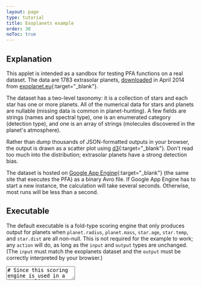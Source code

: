 ```yaml
---
layout: page
type: tutorial
title: Exoplanets example
order: 30
noToc: true
---
```


## Explanation

This applet is intended as a sandbox for testing PFA functions on a real dataset.  The data are 1783 extrasolar planets, [downloaded](http://exoplanet.eu/catalog/votable/) in April 2014 from [exoplanet.eu](http://exoplanet.eu/){:target="_blank"}.

The dataset has a two-level taxonomy: it is a collection of stars and each star has one or more planets.  All of the numerical data for stars and planets are nullable (missing data is common in planet-hunting).  A few fields are strings (names and spectral type), one is an enumerated category (detection type), and one is an array of strings (molecules discovered in the planet's atmosphere).

Rather than dump thousands of JSON-formatted outputs in your browser, the output is drawn as a scatter plot using [d3](http://d3js.org/){:target="_blank"}.  Don't read too much into the distribution; extrasolar planets have a strong detection bias.

The dataset is hosted on [Google App Engine](https://developers.google.com/appengine/){:target="_blank"} (the same site that executes the PFA) as a binary Avro file.  If Google App Engine has to start a new instance, the calculation will take several seconds.  Otherwise, most runs will be less than a second.

## Executable

The default executable is a fold-type scoring engine that only produces output for planets when `planet.radius`, `planet.mass`, `star.age`, `star.temp`, and `star.dist` are all non-null.  This is not required for the example to work; any `action` will do, as long as the `input` and `output` types are unchanged.  (The `input` must match the exoplanets dataset and the `output` must be correctly interpreted by your browser.)

<script src="/pfa/public/js/d3.min.js"></script>
<style>
.axis path, .axis line {
    fill: none;
    stroke: black;
    stroke-width: 2px;
    shape-rendering: crispEdges;
}
</style>

<div class="engine big-engine" dataset="exoplanets" style="margin-bottom: 300px;">
  <textarea class="document"># Since this scoring engine is used in a data pipeline, its input is fixed.  Changing it would cause an error.
input:
  type: record
  name: Star
  fields:
    # The host star has the following fields.  Note that [double, "null"] means double or null.
    - {name: name,   type: string,           doc: "Name of the host star"}
    - {name: ra,     type: [double, "null"], doc: "Right ascension of the star in our sky (degrees, J2000)"}
    - {name: dec,    type: [double, "null"], doc: "Declination of the star in our sky (degrees, J2000)"}
    - {name: mag,    type: [double, "null"], doc: "Magnitude (dimness) of the star in our sky (unitless)"}
    - {name: dist,   type: [double, "null"], doc: "Distance of the star from Earth (parsecs)"}
    - {name: mass,   type: [double, "null"], doc: "Mass of the star (multiples of our Sun's mass)"}
    - {name: radius, type: [double, "null"], doc: "Radius of the star (multiples of our Sun's radius)"}
    - {name: age,    type: [double, "null"], doc: "Age of the star (billions of years)"}
    - {name: temp,   type: [double, "null"], doc: "Effective temperature of the star (degrees Kelvin)"}
    - {name: type,   type: [string, "null"], doc: "Spectral type of the star"}
    - name: planets
      type:
        # planets is an array of Planet records.  This taxonomy cannot be represented in a flat n-tuple.
        type: array
        items:
          type: record
          name: Planet
          fields:
            # A planet has the following fields.  Note the use of an enumeration type and an array of strings.
            - {name: name,          type: string,            doc: "Name of the planet"}
            - name: detection
              type:
                type: enum
                name: DetectionType
                symbols: [astrometry, imaging, microlensing, pulsar, radial_velocity, transit, ttv, OTHER]
                doc: "Technique used to make discovery"
            - {name: discovered,    type: string,            doc: "Year of discovery"}
            - {name: updated,       type: string,            doc: "Date of last update"}
            - {name: mass,          type: [double, "null"],  doc: "Mass of the planet (multiples of Jupiter's mass)"}
            - {name: radius,        type: [double, "null"],  doc: "Radius of the planet (multiples of Jupiter's radius)"}
            - {name: period,        type: [double, "null"],  doc: "Duration of planet's year (Earth days)"}
            - {name: max_distance,  type: [double, "null"],  doc: "Maximum distance of planet from star (semi-major axis in AU)"}
            - {name: eccentricity,  type: [double, "null"],  doc: "Ellipticalness of orbit (0 == circle, 1 == escapes star)"}
            - {name: temperature,   type: [double, "null"],  doc: "Measured or calculated temperature of the planet (degrees Kelvin)"}
            - {name: temp_measured, type: [boolean, "null"], doc: "True iff the temperature was actually measured"}
            - name: molecules
              type: {type: array, items: string}
              doc: Molecules identified in the planet's atmosphere

# Since this scoring engine is used in a data pipeline, its output is fixed.  Changing it would break the scatter plot.
output:
  type: record
  name: Output
  doc: "Interpreted by as positions, radii and colors of dots in the scatter plot."
  fields:
    - {name: x,       type: double,  doc: "Horizontal coordinate"}
    - {name: y,       type: double,  doc: "Vertical coordinate"}
    - {name: radius,  type: double,  doc: "Size of dot in screen pixels"}
    - {name: color,   type: double,  doc: "Rainbow colors from 0 to 1"}
    - {name: opacity, type: double,  doc: "Opacity of color from 0 to 1"}

method: emit

# This section describes what the scoring engine should do with the input.
action:
  - let: {star: input}
  - foreach: planet
    in: star.planets
    do:
      - ifnotnull: {radius: planet.radius, mass: planet.mass, age: star.age, temp: star.temp, dist: star.dist}
        then:
          emit:
            new: {x: radius, y: mass, radius: age, color: {/: [temp, 1000]}, opacity: {/: [dist, 1000]}}
            type: Output
</textarea>
  <div class="output"></div><div class="output-plot" style="position: relative; height: 400px;"><div class="theplot"></div><pre class="output-error"></pre></div>
</div>
